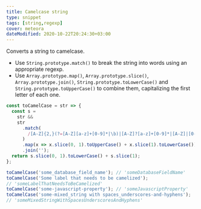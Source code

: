```yaml
---
title: Camelcase string
type: snippet
tags: [string,regexp]
cover: meteora
dateModified: 2020-10-22T20:24:30+03:00
---
```


Converts a string to camelcase.

- Use `String.prototype.match()` to break the string into words using an appropriate regexp.
- Use `Array.prototype.map()`, `Array.prototype.slice()`, `Array.prototype.join()`, `String.prototype.toLowerCase()` and `String.prototype.toUpperCase()` to combine them, capitalizing the first letter of each one.

```js
const toCamelCase = str => {
  const s =
    str &&
    str
      .match(
        /[A-Z]{2,}(?=[A-Z][a-z]+[0-9]*|\b)|[A-Z]?[a-z]+[0-9]*|[A-Z]|[0-9]+/g
      )
      .map(x => x.slice(0, 1).toUpperCase() + x.slice(1).toLowerCase())
      .join('');
  return s.slice(0, 1).toLowerCase() + s.slice(1);
};
```

```js
toCamelCase('some_database_field_name'); // 'someDatabaseFieldName'
toCamelCase('Some label that needs to be camelized');
// 'someLabelThatNeedsToBeCamelized'
toCamelCase('some-javascript-property'); // 'someJavascriptProperty'
toCamelCase('some-mixed_string with spaces_underscores-and-hyphens');
// 'someMixedStringWithSpacesUnderscoresAndHyphens'
```

